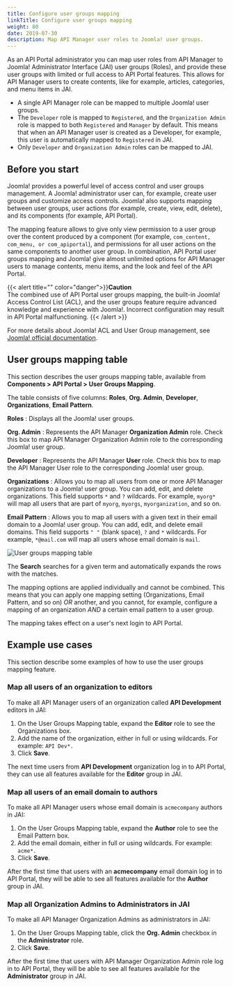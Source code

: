 ```yaml
---
title: Configure user groups mapping
linkTitle: Configure user groups mapping
weight: 80
date: 2019-07-30
description: Map API Manager user roles to Joomla! user groups.
---
```

As an API Portal administrator you can map user roles from API Manager to Joomla! Administrator Interface (JAI) user groups (Roles), and provide these user groups with limited or full access to API Portal features. This allows for API Manager users to create contents, like for example, articles, categories, and menu items in JAI.

* A single API Manager role can be mapped to multiple Joomla! user groups.
* The `Developer` role is mapped to `Registered`, and the `Organization Admin` role is mapped to both `Registered` and `Manager` by default. This means that when an API Manager user is created as a Developer, for example, this user is automatically mapped to `Registered` in JAI.
* Only `Developer` and `Organization Admin` roles can be mapped to JAI.

## Before you start

Joomla! provides a powerful level of access control and user groups management. A Joomla! administrator user can, for example, create user groups and customize access controls. Joomla! also supports mapping between user groups, user actions (for example, create, view, edit, delete), and its components (for example, API Portal).

The mapping feature allows to give only view permission to a user group over the content produced by a component (for example, `com_content, com_menu, or com_apiportal`), and permissions for all user actions on the same components to another user group. In combination, API Portal user groups mapping and Joomla! give almost unlimited options for API Manager users to manage contents, menu items, and the look and feel of the API Portal.

{{< alert title="" color="danger">}}**Caution**</br>
The combined use of API Portal user groups mapping, the built-in Joomla! Access Control List (ACL), and the user groups feature require advanced knowledge and experience with Joomla!. Incorrect configuration may result in API Portal malfunctioning. {{< /alert >}}

For more details about Joomla! ACL and User Group management, see [Joomla! official documentation](https://docs.joomla.org/Special:MyLanguage/J3.x:Access_Control_List_Tutorial).

## User groups mapping table

This section describes the user groups mapping table, available from **Components > API Portal > User Groups Mapping**.

The table consists of five columns: **Roles**, **Org. Admin**, **Developer**, **Organizations**, **Email Pattern**.

**Roles**
: Displays all the Joomla! user groups.

**Org. Admin**
: Represents the API Manager **Organization Admin** role. Check this box to map API Manager Organization Admin role to the corresponding Joomla! user group.

**Developer**
: Represents the API Manager **User** role. Check this box to map the API Manager User role to the corresponding Joomla! user group.

**Organizations**
: Allows you to map all users from one or more API Manager organizations to a Joomla! user group. You can add, edit, and delete organizations. This field supports `*` and `?` wildcards. For example, `myorg*` will map all users that are part of `myorg`, `myorgs`, `myorganization`, and so on.

**Email Pattern**
: Allows you to map all users with a given text in their email domain to a Joomla! user group. You can add, edit, and delete email domains. This field supports `" "` (blank space), `?` and `*` wildcards. For example, `*@mail.com` will map all users whose email domain is `mail`.

![User groups mapping table](/Images/APIPortal/role_mapping_expanded_j4.png)

The **Search** searches for a given term and automatically expands the rows with the matches.

The mapping options are applied individually and cannot be combined. This means that you can apply one mapping setting (Organizations, Email Pattern, and so on) *OR* another, and you cannot, for example, configure a mapping of an organization *AND* a certain email pattern to a user group.  

The mapping takes effect on a user's next login to API Portal.

## Example use cases

This section describe some examples of how to use the user groups mapping feature.

### Map all users of an organization to editors

To make all API Manager users of an organization called **API Development** editors in JAI:

1. On the User Groups Mapping table, expand the **Editor** role to see the Organizations box.
2. Add the name of the organization, either in full or using wildcards. For example: `API Dev*.`
3. Click **Save**.

The next time users from **API Development** organization log in to API Portal, they can use all features available for the **Editor** group in JAI.

### Map all users of an email domain to authors

To make all API Manager users whose email domain is `acmecompany` authors in JAI:

1. On the User Groups Mapping table, expand the **Author** role to see the Email Pattern box.
2. Add the email domain, either in full or using wildcards. For example: `acme*.`
3. Click **Save**.

After the first time that users with an **acmecompany** email domain log in to API Portal, they will be able to see all features available for the **Author** group in JAI.

### Map all Organization Admins to Administrators in JAI

To make all API Manager Organization Admins as administrators in JAI:

1. On the User Groups Mapping table, click the **Org. Admin** checkbox in the **Administrator** role.
2. Click **Save**.

After the first time that users with API Manager Organization Admin role log in to API Portal, they will be able to see all features available for the **Administrator** group in JAI.
